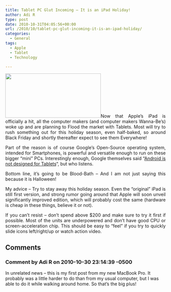 ```yaml
---
title: Tablet PC Glut Incoming – It is an iPad Holiday!
author: Adi R
type: post
date: 2010-10-31T04:05:56+00:00
url: /2010/10/tablet-pc-glut-incoming-it-is-an-ipad-holiday/
categories:
  - General
tags:
  - Apple
  - Tablet
  - Technology

---
```

<p style="text-align: justify;">
  <a href="http://gdgt.com/find/" target="_blank"><img class="alignleft size-medium wp-image-527" title="gdgt.com Tablet Finder" src="https://i2.wp.com/www.adir1.com/uploads/2010/10/gdgt.com-Tablet-Finder.png?resize=300%2C139" alt="" width="300" height="139" srcset="https://i2.wp.com/www.adir1.com/uploads/2010/10/gdgt.com-Tablet-Finder.png?resize=300%2C139 300w, https://i2.wp.com/www.adir1.com/uploads/2010/10/gdgt.com-Tablet-Finder.png?w=440 440w" sizes="(max-width: 300px) 100vw, 300px" data-recalc-dims="1" /></a>Now that Apple&#8217;s iPad is officially a hit, all the computer makers (and computer makers Wanna-Be&#8217;s) woke up and are planning to Flood the market with Tablets. Most will try to rush something out for this holiday season, even half-baked, so around Black Friday and shortly thereafter expect to see them Everywhere!
</p>

<p style="text-align: justify;">
  Part of the reason is of course Google&#8217;s Open-Source operating system, intended for Smartphones, is powerful and versatile enough to run on these bigger &#8220;mini&#8221; PCs. Interestingly enough, Google themselves said &#8220;<a href="http://www.engadget.com/2010/09/10/google-android-2-2-not-designed-for-the-tablet-form-factor/" target="_blank">Android is not designed for Tablets</a>&#8220;, but who listens.
</p>

<p style="text-align: justify;">
  Bottom line, it&#8217;s going to be Blood-Bath &#8211; And I am not just saying this because it is Halloween!
</p>

<p style="text-align: justify;">
  My advice &#8211; Try to stay away this holiday season. Even the &#8220;original&#8221; iPad is still first version, and strong rumor going around that Apple will soon unveil significantly improved edition, which will probably cost the same (hardware is cheap in these things, believe it or not).
</p>

<p style="text-align: justify;">
  If you can&#8217;t resist &#8211; don&#8217;t spend above $200 and make sure to try it first if possible. Most of the units are underpowered and don&#8217;t have good CPU or screen-acceleration chip. This should be easy to &#8220;feel&#8221; if you try to quickly slide icons left/right/up or watch action video.
</p>

## Comments

### Comment by Adi R on 2010-10-30 23:14:39 -0500
In unrelated news &#8211; this is my first post from my new MacBook Pro. It probably was a little harder to do than from my usual computer, but I was able to do it while walking around home. So that&#8217;s the big plus!